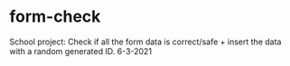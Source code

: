 # form-check
School project: Check if all the form data is correct/safe + insert the data with a random generated ID. 6-3-2021
